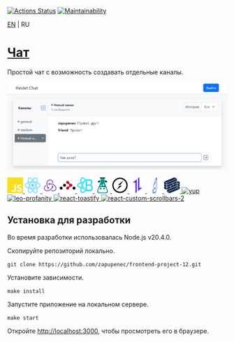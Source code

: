[![Actions Status](https://github.com/zapupenec/frontend-project-12/workflows/hexlet-check/badge.svg)](https://github.com/zapupenec/frontend-project-12/actions)
[![Maintainability](https://api.codeclimate.com/v1/badges/c7eace0d66aa98bd001c/maintainability)](https://codeclimate.com/github/zapupenec/frontend-project-12/maintainability)

[EN](https://github.com/zapupenec/frontend-project-12) | RU

# [Чат](https://frontend-project-12-zapupenec.up.railway.app)
Простой чат с возможность создавать отдельные каналы.

![screenshot-ru](/images/chat.png)

<p>
  <a href="https://developer.mozilla.org/en-US/docs/Web/JavaScript" target="_blank" rel="noreferrer">
    <img src="./images/icons/js.svg" width="36" height="36" alt="JavaScript" title="JavaScript"/>
  </a>
  <a href="https://react.dev" target="_blank" rel="noreferrer">
    <img src="./images/icons/react.svg" width="36" height="36" alt="react" title="react"/>
  </a>
  <a href="https://redux-toolkit.js.org" target="_blank" rel="noreferrer">
    <img src="./images/icons/redux.svg" width="36" height="36" alt="redux-toolkit" title="redux-toolkit"/>
  </a>
  <a href="https://reactrouter.com" target="_blank" rel="noreferrer">
    <img src="./images/icons/react-router.svg" width="36" height="36" alt="react-router" title="react-router"/>
  </a>
  <a href="https://react-bootstrap.netlify.app" target="_blank" rel="noreferrer">
    <img src="./images/icons/react-bootstrap.svg" width="36" height="36" alt="react-bootstrap" title="react-bootstrap"/>
  </a>
  </a>
    <a href="https://react.i18next.com" target="_blank" rel="noreferrer">
    <img src="./images/icons/i18next.svg" width="36" height="36" alt="react-i18next" title="react-i18next"/>
  </a>
  <a href="https://socket.io" target="_blank" rel="noreferrer">
    <img src="./images/icons/socketIO.svg" width="36" height="36" alt="socket.io" title="socket.io"/>
  </a>
  <a href="https://axios-http.com" target="_blank" rel="noreferrer">
    <img src="./images/icons/axios.svg" width="36" height="36" alt="axios" title="axios"/>
  </a>
  <a href="https://rollbar.com/" target="_blank" rel="noreferrer">
    <img src="./images/icons/rollbar.svg" width="36" height="36" alt="rollbar" title="rollbar"/>
  </a>
  <a href="https://formik.org" target="_blank" rel="noreferrer">
    <img src="./images/icons/formik.svg" width="36" height="36" alt="formik" title="formik"/>
  </a>
  </a>
    <a href="https://github.com/jquense/yup" target="_blank" rel="noreferrer">
    <img src="https://img.shields.io/badge/❗-yup-green" height="36" alt="yup" title="yup"/>
  </a>
  </a>
    <a href="https://github.com/jojoee/leo-profanity" target="_blank" rel="noreferrer">
    <img src="https://img.shields.io/badge/🙊-leo--profanity-green"height="36" alt="leo-profanity" title="leo-profanity"/>
  </a>
  </a>
    <a href="https://fkhadra.github.io/react-toastify/introduction" target="_blank" rel="noreferrer">
    <img src="https://img.shields.io/badge/🦄-react--toastify-green"height="36" alt="react-toastify" title="react-toastify"/>
  </a>
  </a>
    <a href="https://github.com/RobPethick/react-custom-scrollbars-2" target="_blank" rel="noreferrer">
    <img src="https://img.shields.io/badge/📜-react--custom--scrollbars--2-green"height="36" alt="react-custom-scrollbars-2" title="react-custom-scrollbars-2"/>
  </a>
</p>

## Установка для разработки
Во время разработки использовалась Node.js v20.4.0.

Скопируйте репозиторий локально.
```
git clone https://github.com/zapupenec/frontend-project-12.git
```
Установите зависимости.
```
make install
```
Запустите приложение на локальном сервере.
```
make start
```
Откройте [http://localhost:3000](http://localhost:3000), чтобы просмотреть его в браузере.
